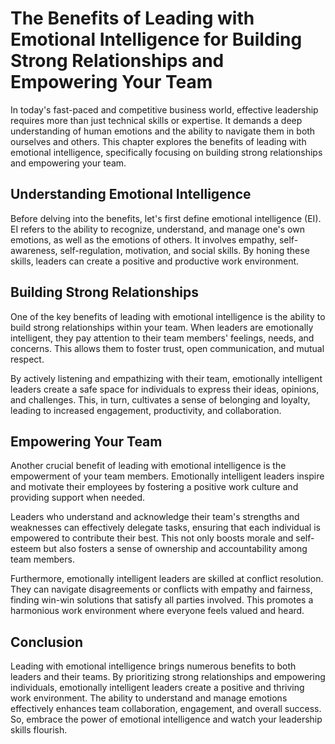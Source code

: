 # The Benefits of Leading with Emotional Intelligence for Building Strong Relationships and Empowering Your Team

In today's fast-paced and competitive business world, effective leadership requires more than just technical skills or expertise. It demands a deep understanding of human emotions and the ability to navigate them in both ourselves and others. This chapter explores the benefits of leading with emotional intelligence, specifically focusing on building strong relationships and empowering your team.

## Understanding Emotional Intelligence

Before delving into the benefits, let's first define emotional intelligence (EI). EI refers to the ability to recognize, understand, and manage one's own emotions, as well as the emotions of others. It involves empathy, self-awareness, self-regulation, motivation, and social skills. By honing these skills, leaders can create a positive and productive work environment.

## Building Strong Relationships

One of the key benefits of leading with emotional intelligence is the ability to build strong relationships within your team. When leaders are emotionally intelligent, they pay attention to their team members' feelings, needs, and concerns. This allows them to foster trust, open communication, and mutual respect.

By actively listening and empathizing with their team, emotionally intelligent leaders create a safe space for individuals to express their ideas, opinions, and challenges. This, in turn, cultivates a sense of belonging and loyalty, leading to increased engagement, productivity, and collaboration.

## Empowering Your Team

Another crucial benefit of leading with emotional intelligence is the empowerment of your team members. Emotionally intelligent leaders inspire and motivate their employees by fostering a positive work culture and providing support when needed.

Leaders who understand and acknowledge their team's strengths and weaknesses can effectively delegate tasks, ensuring that each individual is empowered to contribute their best. This not only boosts morale and self-esteem but also fosters a sense of ownership and accountability among team members.

Furthermore, emotionally intelligent leaders are skilled at conflict resolution. They can navigate disagreements or conflicts with empathy and fairness, finding win-win solutions that satisfy all parties involved. This promotes a harmonious work environment where everyone feels valued and heard.

## Conclusion

Leading with emotional intelligence brings numerous benefits to both leaders and their teams. By prioritizing strong relationships and empowering individuals, emotionally intelligent leaders create a positive and thriving work environment. The ability to understand and manage emotions effectively enhances team collaboration, engagement, and overall success. So, embrace the power of emotional intelligence and watch your leadership skills flourish.
